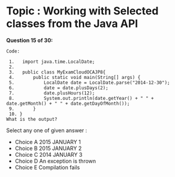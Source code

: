 Topic : Working with Selected classes from the Java API
=======================================================
**Question 15 of 30:**
```
Code: 

 1.   import java.time.LocalDate;
 2. 
 3.   public class MyExamCloudOCAJP8{
 4.       public static void main(String[] args) { 
 5.           LocalDate date = LocalDate.parse("2014-12-30");
 6.           date = date.plusDays(2);
 7.           date.plusHours(12);
 8.           System.out.println(date.getYear() + " " + date.getMonth() + " " + date.getDayOfMonth());
 9.       }
 10. } 
What is the output? 

```

Select any one of given answer :
- Choice A 2015 JANUARY 1
- Choice B 2015 JANUARY 2
- Choice C 2014 JANUARY 3
- Choice D An exception is thrown
- Choice E Compilation fails

